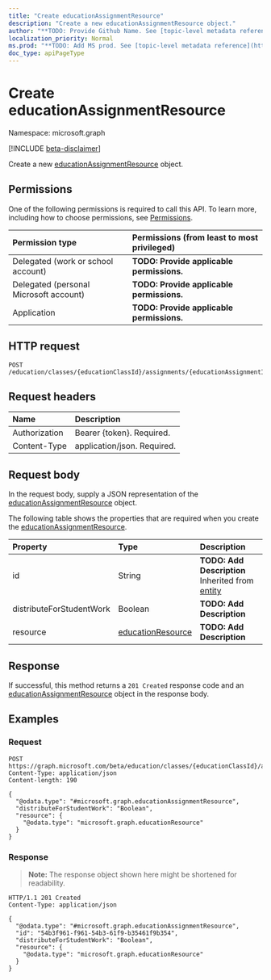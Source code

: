 ```yaml
---
title: "Create educationAssignmentResource"
description: "Create a new educationAssignmentResource object."
author: "**TODO: Provide Github Name. See [topic-level metadata reference](https://msgo.azurewebsites.net/add/document/guidelines/metadata.html#topic-level-metadata)**"
localization_priority: Normal
ms.prod: "**TODO: Add MS prod. See [topic-level metadata reference](https://msgo.azurewebsites.net/add/document/guidelines/metadata.html#topic-level-metadata)**"
doc_type: apiPageType
---
```


# Create educationAssignmentResource
Namespace: microsoft.graph

[!INCLUDE [beta-disclaimer](../../includes/beta-disclaimer.md)]

Create a new [educationAssignmentResource](../resources/educationassignmentresource.md) object.

## Permissions
One of the following permissions is required to call this API. To learn more, including how to choose permissions, see [Permissions](/graph/permissions-reference).

|Permission type|Permissions (from least to most privileged)|
|:---|:---|
|Delegated (work or school account)|**TODO: Provide applicable permissions.**|
|Delegated (personal Microsoft account)|**TODO: Provide applicable permissions.**|
|Application|**TODO: Provide applicable permissions.**|

## HTTP request

<!-- {
  "blockType": "ignored"
}
-->
``` http
POST /education/classes/{educationClassId}/assignments/{educationAssignmentId}/resources
```

## Request headers
|Name|Description|
|:---|:---|
|Authorization|Bearer {token}. Required.|
|Content-Type|application/json. Required.|

## Request body
In the request body, supply a JSON representation of the [educationAssignmentResource](../resources/educationassignmentresource.md) object.

The following table shows the properties that are required when you create the [educationAssignmentResource](../resources/educationassignmentresource.md).

|Property|Type|Description|
|:---|:---|:---|
|id|String|**TODO: Add Description** Inherited from [entity](../resources/entity.md)|
|distributeForStudentWork|Boolean|**TODO: Add Description**|
|resource|[educationResource](../resources/educationresource.md)|**TODO: Add Description**|



## Response

If successful, this method returns a `201 Created` response code and an [educationAssignmentResource](../resources/educationassignmentresource.md) object in the response body.

## Examples

### Request
<!-- {
  "blockType": "request",
  "name": "create_educationassignmentresource_from_"
}
-->
``` http
POST https://graph.microsoft.com/beta/education/classes/{educationClassId}/assignments/{educationAssignmentId}/resources
Content-Type: application/json
Content-length: 190

{
  "@odata.type": "#microsoft.graph.educationAssignmentResource",
  "distributeForStudentWork": "Boolean",
  "resource": {
    "@odata.type": "microsoft.graph.educationResource"
  }
}
```


### Response
>**Note:** The response object shown here might be shortened for readability.
<!-- {
  "blockType": "response",
  "truncated": true,
  "@odata.type": "microsoft.graph.educationAssignmentResource"
}
-->
``` http
HTTP/1.1 201 Created
Content-Type: application/json

{
  "@odata.type": "#microsoft.graph.educationAssignmentResource",
  "id": "54b3f961-f961-54b3-61f9-b35461f9b354",
  "distributeForStudentWork": "Boolean",
  "resource": {
    "@odata.type": "microsoft.graph.educationResource"
  }
}
```

